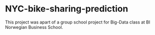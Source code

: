 # NYC-bike-sharing-prediction
This project was apart of a group school project for Big-Data class at BI Norwegian Business School.
